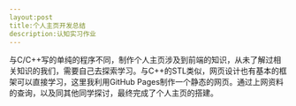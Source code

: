 ```yaml
---
layout:post
title:个人主页开发总结
description:认知实习作业
---
```


与C/C++写的单纯的程序不同，制作个人主页涉及到前端的知识，从未了解过相关知识的我们，需要自己去探索学习。与C++的STL类似，网页设计也有基本的框架可以直接学习，这里我利用GitHub Pages制作一个静态的网页。通过上网资料的查询，以及同其他同学探讨，最终完成了个人主页的搭建。